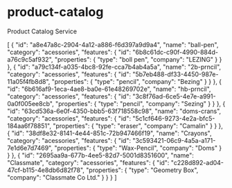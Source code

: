 # product-catalog
Product Catalog Service

[
    {
        "id": "a8e47a8c-2904-4a12-a886-f6d397a9d9a4",
        "name": "ball-pen",
        "category": "acessories",
        "features": {
            "id": "6b8c61dc-c90f-4990-884d-a76c9c5af932",
            "properties": {
                "type": "boll pen",
                "company": "LEZING"
            }
        }
    },
    {
        "id": "a79c134f-a035-4bc8-92fe-cca7b4ab4a5a",
        "name": "2b-prncil",
        "category": "acessories",
        "features": {
            "id": "5b7eb488-df33-4450-987e-11a05f4fb8d8",
            "properties": {
                "type": "pencil",
                "company": "Bezing"
            }
        }
    },
    {
        "id": "6b616af9-1eca-4ae8-ba0e-61e48269702e",
        "name": "hb-prncil",
        "category": "acessories",
        "features": {
            "id": "3c8f76ad-6ce5-4e7e-a991-0a0f005ee8cb",
            "properties": {
                "type": "pencil",
                "company": "Sezing"
            }
        }
    },
    {
        "id": "63cd536a-6e0f-4350-bbb5-63f718558c98",
        "name": "doms-crans",
        "category": "acessories",
        "features": {
            "id": "5c1cf646-9273-4e2a-bfc5-184aa6f78851",
            "properties": {
                "type": "eraser",
                "company": "Camalin"
            }
        }
    },
    {
        "id": "38df8e32-8141-4e44-851c-72b947466f19",
        "name": "Crayons",
        "category": "acessories",
        "features": {
            "id": "3c593421-06c9-4a5a-a171-7e1d6e7d7469",
            "properties": {
                "type": "Wax-Pencil",
                "company": "Doms"
            }
        }
    },
    {
        "id": "2695aa9a-677b-4ee5-82d7-5001d8351600",
        "name": "Classmate",
        "category": "acessories",
        "features": {
            "id": "c228d892-ad04-47cf-b115-4e8db6d82f78",
            "properties": {
                "type": "Geometry Box",
                "company": "Classmate Co Ltd."
            }
        }
    }
]
